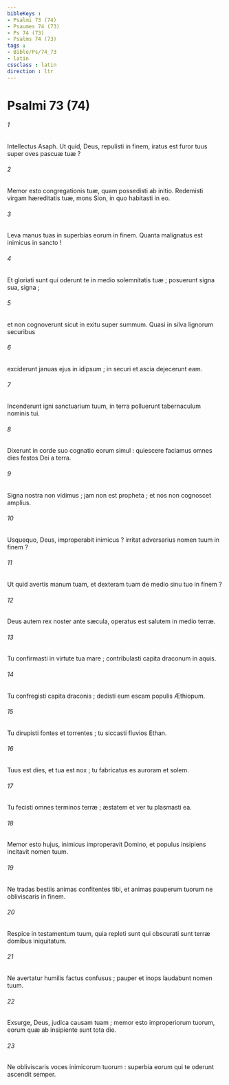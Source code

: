 ```yaml
---
bibleKeys : 
- Psalmi 73 (74)
- Psaumes 74 (73)
- Ps 74 (73)
- Psalms 74 (73)
tags : 
- Bible/Ps/74_73
- latin
cssclass : latin
direction : ltr
---
```


# Psalmi 73 (74)

###### 1
Intellectus Asaph. Ut quid, Deus, repulisti in finem, iratus est furor tuus super oves pascuæ tuæ ?
###### 2
Memor esto congregationis tuæ, quam possedisti ab initio. Redemisti virgam hæreditatis tuæ, mons Sion, in quo habitasti in eo.
###### 3
Leva manus tuas in superbias eorum in finem. Quanta malignatus est inimicus in sancto !
###### 4
Et gloriati sunt qui oderunt te in medio solemnitatis tuæ ; posuerunt signa sua, signa ;
###### 5
et non cognoverunt sicut in exitu super summum. Quasi in silva lignorum securibus
###### 6
exciderunt januas ejus in idipsum ; in securi et ascia dejecerunt eam.
###### 7
Incenderunt igni sanctuarium tuum, in terra polluerunt tabernaculum nominis tui.
###### 8
Dixerunt in corde suo cognatio eorum simul : quiescere faciamus omnes dies festos Dei a terra.
###### 9
Signa nostra non vidimus ; jam non est propheta ; et nos non cognoscet amplius.
###### 10
Usquequo, Deus, improperabit inimicus ? irritat adversarius nomen tuum in finem ?
###### 11
Ut quid avertis manum tuam, et dexteram tuam de medio sinu tuo in finem ?
###### 12
Deus autem rex noster ante sæcula, operatus est salutem in medio terræ.
###### 13
Tu confirmasti in virtute tua mare ; contribulasti capita draconum in aquis.
###### 14
Tu confregisti capita draconis ; dedisti eum escam populis Æthiopum.
###### 15
Tu dirupisti fontes et torrentes ; tu siccasti fluvios Ethan.
###### 16
Tuus est dies, et tua est nox ; tu fabricatus es auroram et solem.
###### 17
Tu fecisti omnes terminos terræ ; æstatem et ver tu plasmasti ea.
###### 18
Memor esto hujus, inimicus improperavit Domino, et populus insipiens incitavit nomen tuum.
###### 19
Ne tradas bestiis animas confitentes tibi, et animas pauperum tuorum ne obliviscaris in finem.
###### 20
Respice in testamentum tuum, quia repleti sunt qui obscurati sunt terræ domibus iniquitatum.
###### 21
Ne avertatur humilis factus confusus ; pauper et inops laudabunt nomen tuum.
###### 22
Exsurge, Deus, judica causam tuam ; memor esto improperiorum tuorum, eorum quæ ab insipiente sunt tota die.
###### 23
Ne obliviscaris voces inimicorum tuorum : superbia eorum qui te oderunt ascendit semper.
